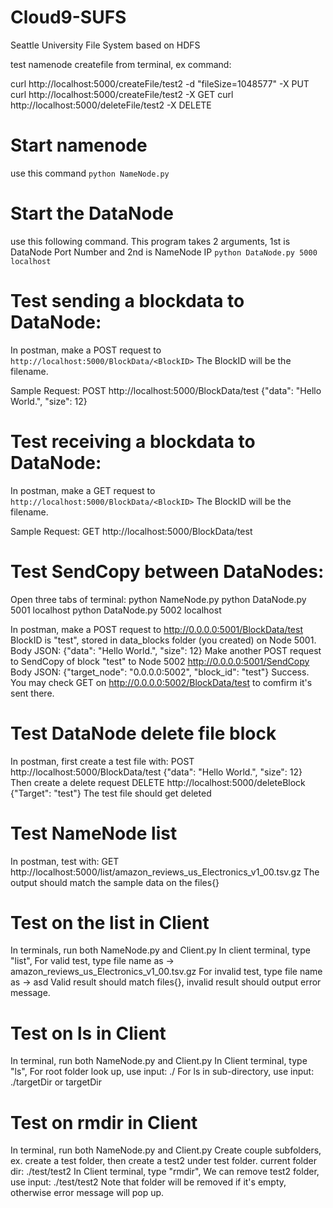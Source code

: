 # Cloud9-SUFS
Seattle University File System based on HDFS

test namenode createfile from terminal, ex command:

curl http://localhost:5000/createFile/test2 -d "fileSize=1048577" -X PUT
curl http://localhost:5000/createFile/test2 -X GET
curl http://localhost:5000/deleteFile/test2 -X DELETE

# Start namenode
use this command `python NameNode.py`

# Start the DataNode
use this following command. This program takes 2 arguments, 1st is DataNode Port Number and 2nd is NameNode IP
`python DataNode.py 5000 localhost`

# Test sending a blockdata to DataNode:
In postman, make a POST request to `http://localhost:5000/BlockData/<BlockID>` The BlockID will be the filename.

Sample Request:
POST http://localhost:5000/BlockData/test
{"data": "Hello World.", "size": 12}

# Test receiving a blockdata to DataNode:
In postman, make a GET request to `http://localhost:5000/BlockData/<BlockID>` The BlockID will be the filename.

Sample Request:
GET http://localhost:5000/BlockData/test

# Test SendCopy between DataNodes:
Open three tabs of terminal:
python NameNode.py
python DataNode.py 5001 localhost
python DataNode.py 5002 localhost

In postman, make a POST request to http://0.0.0.0:5001/BlockData/test 
BlockID is "test", stored in data_blocks folder (you created) on Node 5001.
Body JSON: {"data": "Hello World.", "size": 12}
Make another POST request to SendCopy of block "test" to Node 5002 http://0.0.0.0:5001/SendCopy
Body JSON: {"target_node": "0.0.0.0:5002", "block_id": "test"}
Success.
You may check GET on http://0.0.0.0:5002/BlockData/test to comfirm it's sent there.


# Test DataNode delete file block
In postman, first create a test file with:
    POST http://localhost:5000/BlockData/test
    {"data": "Hello World.", "size": 12}
Then create a delete request 
    DELETE http://localhost:5000/deleteBlock
    {"Target": "test"}
The test file should get deleted

# Test NameNode list
In postman, test with:
    GET http://localhost:5000/list/amazon_reviews_us_Electronics_v1_00.tsv.gz 
The output should match the sample data on the files{}

# Test on the list in Client
In terminals, run both NameNode.py and Client.py
In client terminal, type "list",
    For valid test, type file name as ->  amazon_reviews_us_Electronics_v1_00.tsv.gz
    For invalid test, type file name as ->  asd
    Valid result should match files{}, invalid result should output error message.

# Test on ls in Client
In terminal, run both NameNode.py and Client.py
In Client terminal, type "ls",
    For root folder look up, use input:  ./
    For ls in sub-directory, use input: ./targetDir   or   targetDir

# Test on rmdir in Client
In terminal, run both NameNode.py and Client.py
Create couple subfolders, ex. create a test folder, then create a test2 under test folder.
    current folder dir: ./test/test2
In Client terminal, type "rmdir",
    We can remove test2 folder, use input:  ./test/test2
    Note that folder will be removed if it's empty, otherwise error message will pop up.

